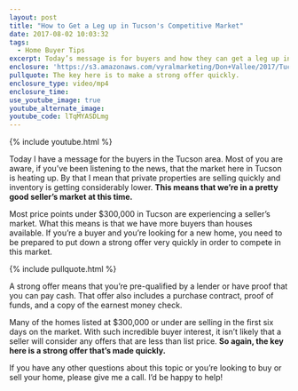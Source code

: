 ```yaml
---
layout: post
title: "How to Get a Leg up in Tucson's Competitive Market"
date: 2017-08-02 10:03:32
tags:
  - Home Buyer Tips
excerpt: Today’s message is for buyers and how they can get a leg up in a competitive Tucson market.
enclosure: 'https://s3.amazonaws.com/vyralmarketing/Don+Vallee/2017/Tucson+Real+Estate+Agent-+Buying+a+Home+in+this+Market.mp4'
pullquote: The key here is to make a strong offer quickly.
enclosure_type: video/mp4
enclosure_time:
use_youtube_image: true
youtube_alternate_image:
youtube_code: lTqMYASDLmg
---
```



{% include youtube.html %}

Today I have a message for the buyers in the Tucson area. Most of you are aware, if you’ve been listening to the news, that the market here in Tucson is heating up. By that I mean that private properties are selling quickly and inventory is getting considerably lower. **This means that we’re in a pretty good seller’s market at this time.**

Most price points under $300,000 in Tucson are experiencing a seller’s market. What this means is that we have more buyers than houses available. If you’re a buyer and you’re looking for a new home, you need to be prepared to put down a strong offer very quickly in order to compete in this market.&nbsp;

{% include pullquote.html %}

A strong offer means that you’re pre-qualified by a lender or have proof that you can pay cash. That offer also includes a purchase contract, proof of funds, and a copy of the earnest money check.

Many of the homes listed at $300,000 or under are selling in the first six days on the market. With such incredible buyer interest, it isn’t likely that a seller will consider any offers that are less than list price. **So again, the key here is a strong offer that’s made quickly.**

If you have any other questions about this topic or you’re looking to buy or sell your home, please give me a call. I’d be happy to help!